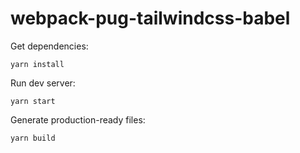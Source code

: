 # webpack-pug-tailwindcss-babel

Get dependencies:

```
yarn install
```

Run dev server:

```
yarn start
```

Generate production-ready files:

```
yarn build
```
